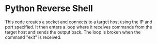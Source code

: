 # Python Reverse Shell

This code creates a socket and connects to a target host using the IP and port specified. It then enters a loop where it receives commands from the target host and sends the output back. The loop is broken when the command "exit" is received.
